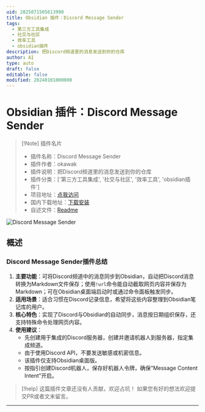 ```yaml
---
uid: 2025071505613990
title: Obsidian 插件：Discord Message Sender
tags:
  - 第三方工具集成
  - 社交与社区
  - 效率工具
  - obsidian插件
description: 把Discord频道里的消息发送到你的仓库
author: AI
type: auto
draft: false
editable: false
modified: 20240101000000
---
```


# Obsidian 插件：Discord Message Sender

> [!Note] 插件名片
> - 插件名称：Discord Message Sender
> - 插件作者：okawak
> - 插件说明：把Discord频道里的消息发送到你的仓库
> - 插件分类：['第三方工具集成', '社交与社区', '效率工具', 'obsidian插件']
> - 项目地址：[点我访问](https://github.com/okawak/discord_message_sender)
> - 国内下载地址：[下载安装](https://pkmer.cn/products/plugin/pluginMarket/?discord-message-sender)
> - 自述文件：[Readme](https://ghproxy.net/https://raw.githubusercontent.com/okawak/discord_message_sender/master/README.md)

![Discord Message Sender](https://cdn.pkmer.cn/covers/discord-message-sender_external_0.png!pkmer)

## 概述

### Discord Message Sender插件总结
1. **主要功能**：可将Discord频道中的消息同步到Obsidian，自动把Discord消息转换为Markdown文件保存；使用`!url`命令能自动截取网页内容并保存为Markdown；可在Obsidian桌面端启动时或通过命令面板触发同步。
2. **适用场景**：适合习惯在Discord记录信息，希望将这些内容整理到Obsidian笔记库的用户。
3. **核心特色**：实现了Discord与Obsidian的自动同步，消息按日期组织保存，还支持特殊命令处理网页内容。
4. **使用建议**：
    - 先创建用于集成的Discord服务器，创建并邀请机器人到服务器，指定集成频道。
    - 由于使用Discord API，不要发送敏感或机密信息。
    - 该插件仅支持Obsidian桌面版。
    - 按指引创建Discord机器人，保存好机器人令牌，确保“Message Content Intent”开启。


> [!help] 
> 这篇插件文章还没有人贡献，欢迎占坑！
> 如果您有好的想法欢迎提交PR或者文末留言。
> 

---


